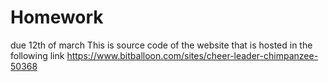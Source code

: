 # Homework
due 12th of march
This is source code of the website that is hosted in the following link
https://www.bitballoon.com/sites/cheer-leader-chimpanzee-50368
